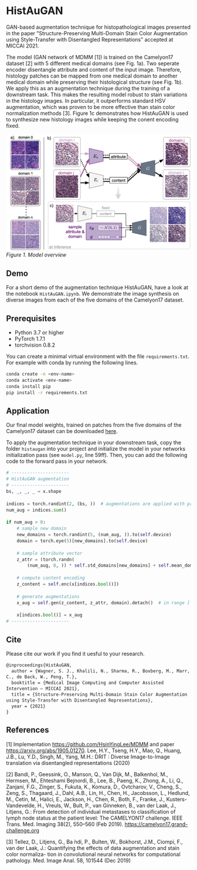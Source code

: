 # HistAuGAN

GAN-based augmentation technique for histopathological images presented in the paper "Structure-Preserving Multi-Domain Stain Color Augmentation using Style-Transfer with Disentangled Representations" accepted at MICCAI 2021.

The model (GAN network of MDMM [1]) is trained on the Camelyon17 dataset [2] with 5 different medical domains (see Fig. 1a). Two seperate encoder disentangle attribute and content of the input image. Therefore, histology patches can be mapped from one medical domain to another medical domain while preserving their histological structure (see Fig. 1b). We apply this as an augmentation technique during the training of a downstream task. This makes the resulting model robust to stain variations in the histology images. In particular, it outperforms standard HSV augmentation, which was proven to be more effective than stain color normalization methods [3]. Figure 1c demonstrates how HistAuGAN is used to synthesize new histology images while keeping the conent encoding fixed. 

![image](images/model_overview.png)
*Figure 1. Model overview* 

## Demo

For a short demo of the augmentation technique HistAuGAN, have a look at the notebook `HistAuGAN.ipynb`. We demonstrate the image synthesis on diverse images from each of the five domains of the Camelyon17 dataset.

## Prerequisites
* Python 3.7 or higher
* PyTorch 1.7.1
* torchvision 0.8.2

You can create a minimal virtual environment with the file `requirements.txt`. For example with conda by running the following lines.
``` bash
conda create -n <env-name>
conda activate <env-name>
conda install pip
pip install -r requirements.txt
```

## Application

Our final model weights, trained on patches from the five domains of the Camelyon17 dataset can be downloaded [here](https://drive.google.com/file/d/1uObebkPgx_q6cZznGaUps-RfoSrUhNnD/view?usp=sharing).

To apply the augmentation technique in your downstream task, copy the folder `histaugan` into your project and initialize the model in your networks initialization pass (see `model.py`, line 59ff). Then, you can add the following code to the forward pass in your network. 
``` python
# ----------------------
# HistAuGAN augmentation
# ----------------------
bs, _, _, _ = x.shape

indices = torch.randint(2, (bs, ))  # augmentations are applied with probability 0.5
num_aug = indices.sum()

if num_aug > 0:
    # sample new domain
    new_domains = torch.randint(5, (num_aug, )).to(self.device)
    domain = torch.eye(5)[new_domains].to(self.device)

    # sample attribute vector
    z_attr = (torch.randn(
        (num_aug, 8, )) * self.std_domains[new_domains] + self.mean_domains[new_domains]).to(self.device)

    # compute content encoding
    z_content = self.enc(x[indices.bool()])

    # generate augmentations
    x_aug = self.gen(z_content, z_attr, domain).detach()  # in range [-1, 1]

    x[indices.bool()] = x_aug
# ----------------------
```


## Cite

Please cite our work if you find it uesful to your research.

```
@inproceedings{HistAuGAN,
  author = {Wagner, S. J., Khalili, N., Sharma, R., Boxberg, M., Marr, C., de Back, W., Peng, T.},
  booktitle = {Medical Image Computing and Computer Assisted Intervention – MICCAI 2021},
  title = {Structure-Preserving Multi-Domain Stain Color Augmentation using Style-Transfer with Disentangled Representations},
  year = {2021}
}
```

## References

[1] Implementation https://github.com/HsinYingLee/MDMM and paper https://arxiv.org/abs/1905.01270. 
Lee, H.Y., Tseng, H.Y., Mao, Q., Huang, J.B., Lu, Y.D., Singh, M., Yang, M.H.: DRIT : Diverse Image-to-Image translation via disentangled representations (2020)

[2] Bandi, P., Geessink, O., Manson, Q., Van Dijk, M., Balkenhol, M., Hermsen, M., Ehteshami Bejnordi, B., Lee, B., Paeng, K., Zhong, A., Li, Q., Zanjani, F.G., Zinger, S., Fukuta, K., Komura, D., Ovtcharov, V., Cheng, S., Zeng, S., Thagaard, J., Dahl, A.B., Lin, H., Chen, H., Jacobsson, L., Hedlund, M., Cetin, M., Halici, E., Jackson, H., Chen, R., Both, F., Franke, J., Kusters-Vandevelde, H., Vreuls, W., Bult, P., van Ginneken, B., van der Laak, J., Litjens, G.: From detection of individual metastases to classification of lymph node status at the patient level: The CAMELYON17 challenge. IEEE Trans. Med. Imaging 38(2), 550–560 (Feb 2019). https://camelyon17.grand-challenge.org 

[3] Tellez, D., Litjens, G., Ba ́ndi, P., Bulten, W., Bokhorst, J.M., Ciompi, F., van der Laak, J.: Quantifying the effects of data augmentation and stain color normaliza- tion in convolutional neural networks for computational pathology. Med. Image Anal. 58, 101544 (Dec 2019)